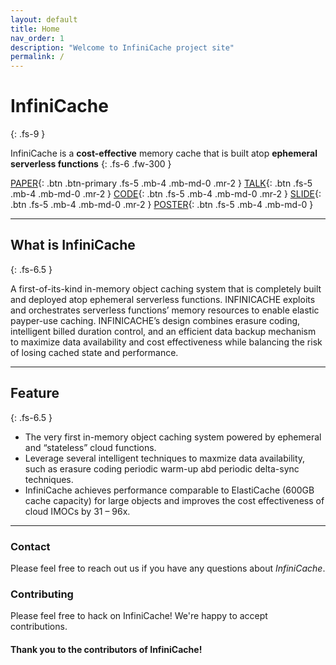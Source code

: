```yaml
---
layout: default
title: Home
nav_order: 1
description: "Welcome to InfiniCache project site"
permalink: /
---
```


# InfiniCache
{: .fs-9 }

<!-- Welcome to InfiniCache porject site.
{: .fs-6 .fw-300 }
 -->
InfiniCache is a **cost-effective** memory cache that is built atop **ephemeral serverless functions**
{: .fs-6 .fw-300 }

[PAPER](https://www.usenix.org/system/files/fast20-wang_ao.pdf){: .btn .btn-primary .fs-5 .mb-4 .mb-md-0 .mr-2 } 
[TALK](https://www.youtube.com/watch?v=3_NmYAh5zek&t){: .btn .fs-5 .mb-4 .mb-md-0 .mr-2 } 
[CODE](https://github.com/mason-leap-lab/infinicache){: .btn .fs-5 .mb-4 .mb-md-0 .mr-2 }
[SLIDE](https://www.usenix.org/sites/default/files/conference/protected-files/fast20_slides_wang-ao.pdf){: .btn .fs-5 .mb-4 .mb-md-0 .mr-2 }
[POSTER](){: .btn .fs-5 .mb-4 .mb-md-0 }

---

## What is InfiniCache
{: .fs-6.5 }

A first-of-its-kind in-memory object caching system that is completely built and deployed atop ephemeral serverless functions. INFINICACHE exploits and orchestrates serverless functions’ memory resources to enable elastic payper-use caching. INFINICACHE’s design combines erasure coding, intelligent billed duration control, and an efficient data backup mechanism to maximize data availability and cost effectiveness while balancing the risk of losing cached state and performance.

---
## Feature
{: .fs-6.5 }

- The very first in-memory object caching system powered by ephemeral and “stateless” cloud functions.
- Leverage several intelligent techniques to maxmize data availability, such as erasure coding periodic warm-up abd periodic delta-sync techniques.
- InfiniCache achieves performance comparable to ElastiCache (600GB cache capacity) for large objects and improves the cost effectiveness of cloud IMOCs by 31 – 96x.

---
### Contact
Please feel free to reach out us if you have any questions about *InfiniCache*.

### Contributing

Please feel free to hack on InfiniCache! We're happy to accept contributions.

#### **Thank you to the contributors of InfiniCache!**

<!-- <ul class="list-style-none">
{% for contributor in site.github.contributors %}
  <li class="d-inline-block mr-1">
     <a href="{{ contributor.html_url }}"><img src="{{ contributor.avatar_url }}" width="32" height="32" alt="{{ contributor.login }}"/></a>
  </li>
{% endfor %}
</ul>
 -->